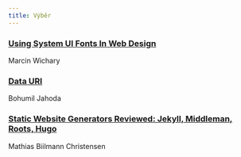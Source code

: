 ```yaml
---
title: Výběr
---
```


### [Using System UI Fonts In Web Design](http://www.smashingmagazine.com/2015/11/using-system-ui-fonts-practical-guide/)
Marcin Wichary

### [Data URI](http://jecas.cz/data-uri)
Bohumil Jahoda

### [Static Website Generators Reviewed: Jekyll, Middleman, Roots, Hugo](http://www.smashingmagazine.com/2015/11/static-website-generators-jekyll-middleman-roots-hugo-review/)
Mathias Biilmann Christensen
